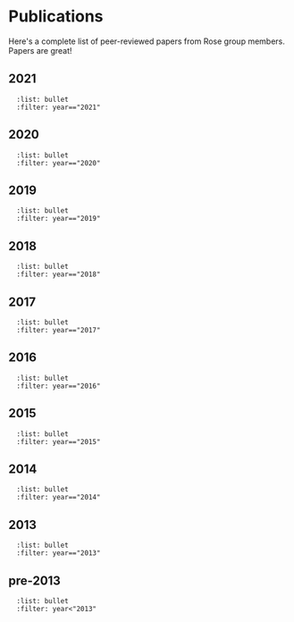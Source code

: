 # Publications

Here's a complete list of peer-reviewed papers from Rose group members. Papers are great!

## 2021

```{bibliography} rose_group_references.bib
  :list: bullet
  :filter: year=="2021"
```

## 2020

```{bibliography} rose_group_references.bib
  :list: bullet
  :filter: year=="2020"
```

## 2019

```{bibliography} rose_group_references.bib
  :list: bullet
  :filter: year=="2019"
```

## 2018

```{bibliography} rose_group_references.bib
  :list: bullet
  :filter: year=="2018"
```

## 2017

```{bibliography} rose_group_references.bib
  :list: bullet
  :filter: year=="2017"
```

## 2016

```{bibliography} rose_group_references.bib
  :list: bullet
  :filter: year=="2016"
```
## 2015

```{bibliography} rose_group_references.bib
  :list: bullet
  :filter: year=="2015"
```

## 2014

```{bibliography} rose_group_references.bib
  :list: bullet
  :filter: year=="2014"
```

## 2013

```{bibliography} rose_group_references.bib
  :list: bullet
  :filter: year=="2013"
```

## pre-2013

```{bibliography} rose_group_references.bib
  :list: bullet
  :filter: year<"2013"
```
